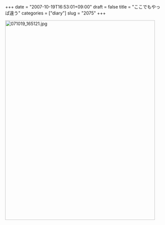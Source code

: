 +++
date = "2007-10-19T16:53:01+09:00"
draft = false
title = "ここでもやっぱ違う"
categories = ["diary"]
slug = "2075"
+++

<img alt="071019_165121.jpg" class="pict" height="640" src="http://ieiriblog.img.jugem.jp/20071019_374065.jpg" width="480" />
